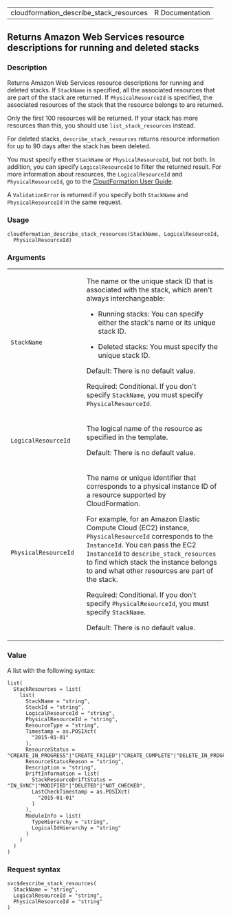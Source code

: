 <table style="width: 100%;">
<tbody>
<tr class="odd">
<td>cloudformation_describe_stack_resources</td>
<td style="text-align: right;">R Documentation</td>
</tr>
</tbody>
</table>

## Returns Amazon Web Services resource descriptions for running and deleted stacks

### Description

Returns Amazon Web Services resource descriptions for running and
deleted stacks. If `StackName` is specified, all the associated
resources that are part of the stack are returned. If
`PhysicalResourceId` is specified, the associated resources of the stack
that the resource belongs to are returned.

Only the first 100 resources will be returned. If your stack has more
resources than this, you should use `list_stack_resources` instead.

For deleted stacks, `describe_stack_resources` returns resource
information for up to 90 days after the stack has been deleted.

You must specify either `StackName` or `PhysicalResourceId`, but not
both. In addition, you can specify `LogicalResourceId` to filter the
returned result. For more information about resources, the
`LogicalResourceId` and `PhysicalResourceId`, go to the [CloudFormation
User
Guide](https://docs.aws.amazon.com/AWSCloudFormation/latest/UserGuide/).

A `ValidationError` is returned if you specify both `StackName` and
`PhysicalResourceId` in the same request.

### Usage

    cloudformation_describe_stack_resources(StackName, LogicalResourceId,
      PhysicalResourceId)

### Arguments

<table>
<colgroup>
<col style="width: 35%" />
<col style="width: 65%" />
</colgroup>
<tbody>
<tr class="odd">
<td><code
id="cloudformation_describe_stack_resources_:_StackName">StackName</code></td>
<td><p>The name or the unique stack ID that is associated with the
stack, which aren't always interchangeable:</p>
<ul>
<li><p>Running stacks: You can specify either the stack's name or its
unique stack ID.</p></li>
<li><p>Deleted stacks: You must specify the unique stack ID.</p></li>
</ul>
<p>Default: There is no default value.</p>
<p>Required: Conditional. If you don't specify <code>StackName</code>,
you must specify <code>PhysicalResourceId</code>.</p></td>
</tr>
<tr class="even">
<td><code
id="cloudformation_describe_stack_resources_:_LogicalResourceId">LogicalResourceId</code></td>
<td><p>The logical name of the resource as specified in the
template.</p>
<p>Default: There is no default value.</p></td>
</tr>
<tr class="odd">
<td><code
id="cloudformation_describe_stack_resources_:_PhysicalResourceId">PhysicalResourceId</code></td>
<td><p>The name or unique identifier that corresponds to a physical
instance ID of a resource supported by CloudFormation.</p>
<p>For example, for an Amazon Elastic Compute Cloud (EC2) instance,
<code>PhysicalResourceId</code> corresponds to the
<code>InstanceId</code>. You can pass the EC2 <code>InstanceId</code> to
<code>describe_stack_resources</code> to find which stack the instance
belongs to and what other resources are part of the stack.</p>
<p>Required: Conditional. If you don't specify
<code>PhysicalResourceId</code>, you must specify
<code>StackName</code>.</p>
<p>Default: There is no default value.</p></td>
</tr>
</tbody>
</table>

### Value

A list with the following syntax:

    list(
      StackResources = list(
        list(
          StackName = "string",
          StackId = "string",
          LogicalResourceId = "string",
          PhysicalResourceId = "string",
          ResourceType = "string",
          Timestamp = as.POSIXct(
            "2015-01-01"
          ),
          ResourceStatus = "CREATE_IN_PROGRESS"|"CREATE_FAILED"|"CREATE_COMPLETE"|"DELETE_IN_PROGRESS"|"DELETE_FAILED"|"DELETE_COMPLETE"|"DELETE_SKIPPED"|"UPDATE_IN_PROGRESS"|"UPDATE_FAILED"|"UPDATE_COMPLETE"|"IMPORT_FAILED"|"IMPORT_COMPLETE"|"IMPORT_IN_PROGRESS"|"IMPORT_ROLLBACK_IN_PROGRESS"|"IMPORT_ROLLBACK_FAILED"|"IMPORT_ROLLBACK_COMPLETE"|"UPDATE_ROLLBACK_IN_PROGRESS"|"UPDATE_ROLLBACK_COMPLETE"|"UPDATE_ROLLBACK_FAILED"|"ROLLBACK_IN_PROGRESS"|"ROLLBACK_COMPLETE"|"ROLLBACK_FAILED",
          ResourceStatusReason = "string",
          Description = "string",
          DriftInformation = list(
            StackResourceDriftStatus = "IN_SYNC"|"MODIFIED"|"DELETED"|"NOT_CHECKED",
            LastCheckTimestamp = as.POSIXct(
              "2015-01-01"
            )
          ),
          ModuleInfo = list(
            TypeHierarchy = "string",
            LogicalIdHierarchy = "string"
          )
        )
      )
    )

### Request syntax

    svc$describe_stack_resources(
      StackName = "string",
      LogicalResourceId = "string",
      PhysicalResourceId = "string"
    )
